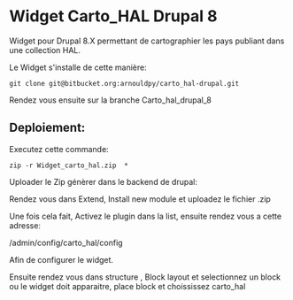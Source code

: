 
#  Widget Carto_HAL Drupal 8 #

Widget pour Drupal 8.X permettant de cartographier les pays publiant dans une collection HAL.


Le Widget s'installe de cette manière:

	git clone git@bitbucket.org:arnouldpy/carto_hal-drupal.git
Rendez vous ensuite sur la branche Carto_hal_drupal_8

## Deploiement: ##

Executez cette commande:

	zip -r Widget_carto_hal.zip  * 

Uploader le Zip génèrer dans le backend de drupal:

Rendez vous dans Extend, Install new module et uploadez le fichier .zip

Une fois cela fait, Activez le plugin dans la list, ensuite rendez vous a cette adresse:

/admin/config/carto_hal/config

Afin de configurer le widget.

Ensuite rendez vous dans structure , Block layout et selectionnez un block ou le widget doit apparaitre, place block et choississez carto_hal

